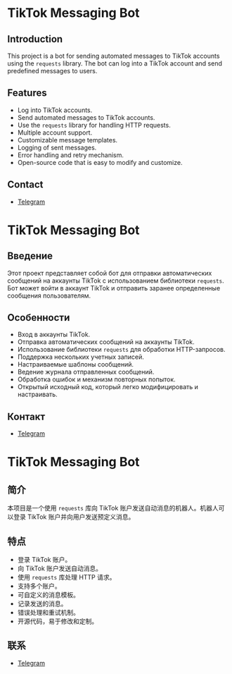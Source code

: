 # TikTok Messaging Bot
## Introduction
This project is a bot for sending automated messages to TikTok accounts using the `requests` library. The bot can log into a TikTok account and send predefined messages to users.
## Features
- Log into TikTok accounts.
- Send automated messages to TikTok accounts.
- Use the `requests` library for handling HTTP requests.
- Multiple account support.
- Customizable message templates.
- Logging of sent messages.
- Error handling and retry mechanism.
- Open-source code that is easy to modify and customize.
## Contact
- [Telegram](https://t.me/SizaGod)
# TikTok Messaging Bot

## Введение
Этот проект представляет собой бот для отправки автоматических сообщений на аккаунты TikTok с использованием библиотеки `requests`. Бот может войти в аккаунт TikTok и отправить заранее определенные сообщения пользователям.

## Особенности
- Вход в аккаунты TikTok.
- Отправка автоматических сообщений на аккаунты TikTok.
- Использование библиотеки `requests` для обработки HTTP-запросов.
- Поддержка нескольких учетных записей.
- Настраиваемые шаблоны сообщений.
- Ведение журнала отправленных сообщений.
- Обработка ошибок и механизм повторных попыток.
- Открытый исходный код, который легко модифицировать и настраивать.

## Контакт
- [Telegram](https://t.me/SizaGod)
# TikTok Messaging Bot

## 简介
本项目是一个使用 `requests` 库向 TikTok 账户发送自动消息的机器人。机器人可以登录 TikTok 账户并向用户发送预定义消息。

## 特点
- 登录 TikTok 账户。
- 向 TikTok 账户发送自动消息。
- 使用 `requests` 库处理 HTTP 请求。
- 支持多个账户。
- 可自定义的消息模板。
- 记录发送的消息。
- 错误处理和重试机制。
- 开源代码，易于修改和定制。

## 联系
- [Telegram](https://t.me/SizaGod)
